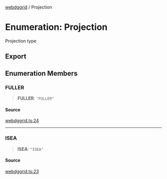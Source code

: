 [webdggrid](../index.md) / Projection

# Enumeration: Projection

Projection type

## Export

## Enumeration Members

### FULLER

> **FULLER**: `"FULLER"`

#### Source

[webdggrid.ts:24](https://github.com/am2222/webDggrid/blob/3253dbc/src-ts/webdggrid.ts#L24)

***

### ISEA

> **ISEA**: `"ISEA"`

#### Source

[webdggrid.ts:23](https://github.com/am2222/webDggrid/blob/3253dbc/src-ts/webdggrid.ts#L23)
